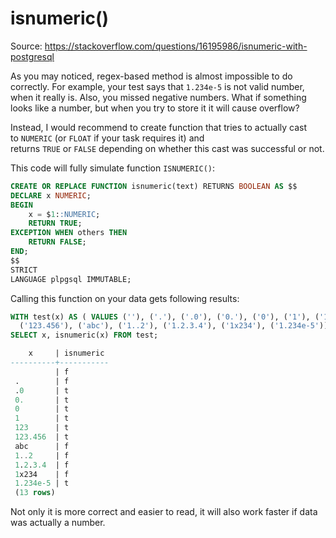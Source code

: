 # isnumeric()

Source: https://stackoverflow.com/questions/16195986/isnumeric-with-postgresql

As you may noticed, regex-based method is almost impossible to do correctly. For example, your test says that `1.234e-5` is not valid number, when it really is. Also, you missed negative numbers. What if something looks like a number, but when you try to store it it will cause overflow?

Instead, I would recommend to create function that tries to actually cast to `NUMERIC` (or `FLOAT` if your task requires it) and returns `TRUE` or `FALSE` depending on whether this cast was successful or not.

This code will fully simulate function `ISNUMERIC()`:

```sql
CREATE OR REPLACE FUNCTION isnumeric(text) RETURNS BOOLEAN AS $$
DECLARE x NUMERIC;
BEGIN
    x = $1::NUMERIC;
    RETURN TRUE;
EXCEPTION WHEN others THEN
    RETURN FALSE;
END;
$$
STRICT
LANGUAGE plpgsql IMMUTABLE;
```

Calling this function on your data gets following results:

```sql
WITH test(x) AS ( VALUES (''), ('.'), ('.0'), ('0.'), ('0'), ('1'), ('123'),
  ('123.456'), ('abc'), ('1..2'), ('1.2.3.4'), ('1x234'), ('1.234e-5'))
SELECT x, isnumeric(x) FROM test;

    x     | isnumeric
----------+-----------
          | f
 .        | f
 .0       | t
 0.       | t
 0        | t
 1        | t
 123      | t
 123.456  | t
 abc      | f
 1..2     | f
 1.2.3.4  | f
 1x234    | f
 1.234e-5 | t
 (13 rows)
```

Not only it is more correct and easier to read, it will also work faster if data was actually a number.